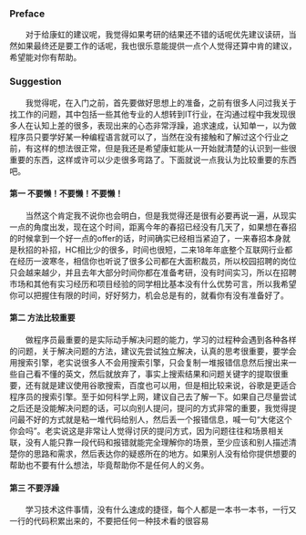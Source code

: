 ### Preface
　　对于给康虹的建议呢，我觉得如果考研的结果还不错的话呢优先建议读研，当然如果最终还是要工作的话呢，我也很乐意能提供一点个人觉得还算中肯的建议，希望能对你有帮助。
### Suggestion
　　我觉得呢，在入门之前，首先要做好思想上的准备，之前有很多人问过我关于找工作的问题，其中包括一些其他专业的人想转到IT行业，在沟通过程中我发现很多人在认知上差的很多，表现出来的心态非常浮躁，追求速成，认知单一，以为做程序员只要学好某一种编程语言就可以了，当然在没有接触和了解过这个行业之前，有这样的想法很正常，但是我还是希望康虹能从一开始就清楚的认识到一些很重要的东西，这样或许可以少走很多弯路了。下面就说一点我认为比较重要的东西吧。
#### 第一 不要懒！不要懒！不要懒！
　　当然这个肯定我不说你也会明白，但是我觉得还是很有必要再说一遍，从现实一点的角度出发，现在这个时间，距离今年的春招已经没有几天了，如果想在春招的时候拿到一个好一点的offer的话，时间确实已经相当紧迫了，一来春招本身就是秋招的补招，HC相比少的很多，时间也很短，二来18年年底整个互联网行业都在经历一波寒冬，相信你也听说了很多公司都在大面积裁员，所以校园招聘的岗位只会越来越少，并且去年大部分时间你都在准备考研，没有时间实习，所以在招聘市场和其他有实习经历和项目经验的同学相比基本没有什么优势可言，所以我希望你可以把握住有限的时间，好好努力，机会总是有的，就看你有没有准备好了。
#### 第二 方法比较重要
　　做程序员最重要的是实际动手解决问题的能力，学习的过程种会遇到各种各样的问题，关于解决问题的方法，建议先尝试独立解决，认真的思考很重要，要学会用搜索引擎，老实说很多人不会用搜索引擎，只会复制一堆报错信息然后搜出来一些自己看不懂的英文，然后就放弃了，事实上搜索结果和问题关键字的提取很重要，还有就是建议使用谷歌搜索，百度也可以用，但是相比较来说，谷歌是更适合程序员的搜索引擎。至于如何科学上网，建议自己去了解一下。如果自己尽量尝试之后还是没能解决问题的话，可以向别人提问，提问的方式非常的重要，我觉得提问最不好的方式就是粘一堆代码给别人，然后丢一个报错信息，喊一句“大佬这个你会吗”。老实说这是非常让人觉得讨厌的提问方式，因为问题往往和场景相关联，没有人能只靠一段代码和报错就能完全理解你的场景，至少应该和别人描述清楚你的思路和需求，然后表达你的疑惑所在的地方。如果别人没有给你提供想要的帮助也不要有什么想法，毕竟帮助你不是任何人的义务。
#### 第三 不要浮躁
　　学习技术这件事情，没有什么速成的捷径，每个人都是一本书一本书，一行又一行的代码积累出来的，不要把任何一种技术看的很容易
　　
  
